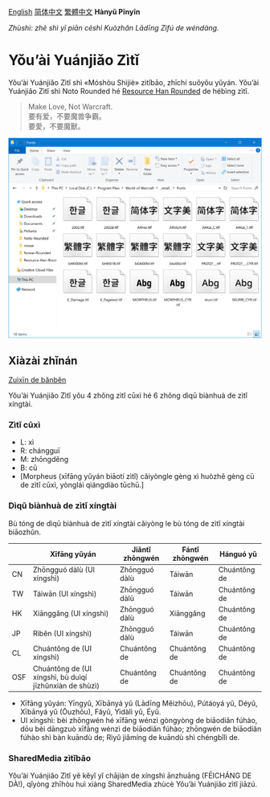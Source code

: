 [English](README.md) [简体中文](README-Hans.md) [繁體中文](README-Hant.md) **Hànyǔ Pīnyīn**

*Zhùshì: zhè shì yī piān cèshì Kuòzhǎn Lādīng Zìfú de wéndàng.*

# Yǒu’ài Yuánjiǎo Zìtǐ

Yǒu’ài Yuánjiǎo Zìtǐ shì «Móshòu Shìjiè» zìtǐbāo, zhīchí suǒyǒu yǔyán. Yǒu’ài Yuánjiǎo Zìtǐ shì Noto Rounded hé [Resource Han Rounded](https://github.com/CyanoHao/Resource-Han-Rounded) de hébìng zìtǐ.

> Make Love, Not Warcraft.<br>
> 要有爱，不要魔兽争霸。<br>
> 要愛，不要魔獸。

![Yùlǎn](preview.png)

## Xiàzài zhǐnán

[Zuìxīn de bǎnběn](https://github.com/CyanoHao/Nowar-Rounded/releases)

Yǒu’ài Yuánjiǎo Zìtǐ yǒu 4 zhǒng zìtǐ cūxì hé 6 zhǒng dìqū biànhuà de zìtǐ xíngtài.

### Zìtǐ cūxì

* L: xì
* R: chángguī
* M: zhōngděng
* B: cū
* [Morpheus (xīfāng yǔyán biāotí zìtǐ) cǎiyòngle gèng xì huòzhě gèng cū de zìtǐ cūxì, yònglái qiángdiào tūchū.]

### Dìqū biànhuà de zìtǐ xíngtài

Bù tóng de dìqū biànhuà de zìtǐ xíngtài cǎiyòng le bù tóng de zìtǐ xíngtài biāozhǔn.

|     | Xīfāng yǔyán                                            | Jiǎntǐ zhōngwén | Fántǐ zhōngwén | Hánguó yǔ    |
| --- | ------------------------------------------------------- | --------------- | -------------- | ------------ |
| CN  | Zhōngguó dàlù (UI xíngshì)                              | Zhōngguó dàlù   | Táiwān         | Chuántǒng de |
| TW  | Táiwān (UI xíngshì)                                     | Zhōngguó dàlù   | Táiwān         | Chuántǒng de |
| HK  | Xiānggǎng (UI xíngshì)                                  | Zhōngguó dàlù   | Xiānggǎng      | Chuántǒng de |
| JP  | Rìběn (UI xíngshì)                                      | Zhōngguó dàlù   | Táiwān         | Chuántǒng de |
| CL  | Chuántǒng de (UI xíngshì)                               | Chuántǒng de    | Chuántǒng de   | Chuántǒng de |
| OSF | Chuántǒng de (UI xíngshì, bù duìqí jīzhǔnxiàn de shùzì) | Chuántǒng de    | Chuántǒng de   | Chuántǒng de |

* Xīfāng yǔyán: Yīngyǔ, Xībānyá yǔ (Lādīng Měizhōu), Pútáoyá yǔ, Déyǔ, Xībānyá yǔ (Ōuzhōu), Fǎyǔ, Yìdàlì yǔ, Éyǔ.
* UI xíngshì: bèi zhōngwén hé xīfāng wénzì gòngyòng de biāodiǎn fúhào, dōu bèi dāngzuò xīfāng wénzì de biāodiǎn fúhào; zhōngwén de biāodiǎn fúhào shì bàn kuāndù de; Rìyǔ jiǎmíng de kuāndù shì chéngbǐlì de.

### SharedMedia zìtǐbāo

Yǒu’ài Yuánjiǎo Zìtǐ yě kěyǐ yǐ chājiàn de xíngshì ānzhuāng (FĒICHÁNG DE DÀ!), qǐyòng zhīhòu huì xiàng SharedMedia zhùcè Yǒu’ài Yuánjiǎo zìtǐ jiāzú.
